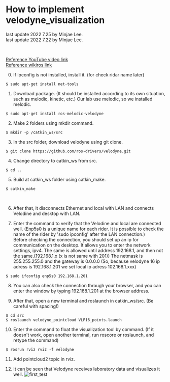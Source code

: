 # How to implement velodyne_visualization

last update 2022 7.25 by Minjae Lee. <br>
last update 2022 7.22 by Minjae Lee. <br>


<br>

[Reference YouTube video link](https://youtu.be/QtChxWFEVlk) <br/>
[Reference wikiros link](http://wiki.ros.org/velodyne/Tutorials/Getting%20Started%20with%20the%20Velodyne%20VLP16) <br/>




0. If ipconfig is not installed, install it. (for check ridar name later)
```
$ sudo apt-get install net-tools
```


1. Download package. (It should be installed according to its own situation, such as melodic, kinetic, etc.) Our lab use melodic, so we installed melodic.
```
$ sudo apt-get install ros-melodic-velodyne
```

2. Make 2 folders using mkdir command.
```
$ mkdir -p /catkin_ws/src
```

3. In the src folder, download velodyne using git clone.
```
$ git clone https://github.com/ros-drivers/velodyne.git
```


4. Change directory to catkin_ws from src.
```
$ cd ..
```


5. Build at catkin_ws folder using catkin_make.
```
$ catkin_make
```


<br/>

6. After that, it disconnects Ethernet and local with LAN and connects Velodine and desktop with LAN.


7. Enter the command to verify that the Velodine and local are connected well. (Enp5s0 is a unique name for each rider. It is possible to check the name of the rider by 'sudo ipconfig' after the LAN connection.) <br>
Before checking the connection, you should set up an ip for communication on the desktop. It allows you to enter the network settings, ipv4. The same is allowed until address 192.168.1, and then not the same.(192.168.1.x  (x is not same with 201)) The netmask is 255.255.255.0 and the gateway is 0.0.0.0
(So, because velodyne 16 ip adress is 192.168.1.201 we set local ip adress 102.168.1.xxx)

```
$ sudo ifconfig enp5s0 192.168.1.201
```

8. You can also check the connection through your browser, and you can enter the window by typing 192.168.1.201 at the browser address. <br/>


9. After that, open a new terminal and roslaunch in catkin_ws/src. (Be careful with spacing!)
```
$ cd src
$ roslaunch velodyne_pointcloud VLP16_points.launch
```

10. Enter the command to float the visualization tool by command. (If it doesn't work, open another terminal, run roscore or roslaunch, and retype the command)
```
$ rosrun rviz rviz -f velodyne
```

11. Add pointcloud2 topic in rviz.

12. It can be seen that Velodyne receives laboratory data and visualizes it well.
![first_test](https://user-images.githubusercontent.com/79103625/178249246-bdf1a14a-b2d3-4f05-b640-4d9282d6a996.png)
